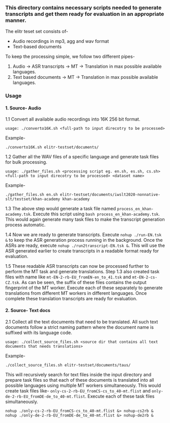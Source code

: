 ### This directory contains necessary scripts needed to generate transcripts and get them ready for evaluation in an appropriate manner.

The elitr teset set consists of-
* Audio recordings in mp3, agg and wav format
* Text-based documents

To keep the processing simple, we follow two different pipes-
1. Audio -> ASR transcripts -> MT ->  Translation in max possible available languages.
2. Text based documents -> MT -> Translation in max possible available languages.

### Usage
#### 1. Source- Audio

1.1 Convert all available audio recordings into 16K 256 bit format.
```
usage: ./converto16K.sh <full-path to input direcotry to be processed>
```
Example-
```
./converto16K.sh elitr-testset/documents/
```
1.2 Gather all the WAV files of a specific language and generate task files for bulk processing.
```
usage: ./gather_files.sh <processing script eg. en.sh, es.sh, cs.sh> <full-path to input direcotry to be processed> <dataset name>

```
Example-
```
./gather_files.sh en.sh elitr-testset/documents/iwslt2020-nonnative-slt/testset/khan-academy khan-academy
```
1.3 The above step would generate a task file named ``process_en_khan-academy.tsk``. Execute this script using `bash process_en_khan-academy.tsk`. This would again generate many task files to make the transcript generation process automatic. 

1.4 Now we are ready to generate transcripts. Execute  `nohup ./run-EN.tsk &` to keep the ASR generation process running in the background. Once the ASRs are ready, execute `nohup ./run2transcript-EN.tsk &`. This will use the ASR generated earlier to create transcripts in a readable format ready for evaluation.

1.5 These readable ASR transcripts can now be processed further to perform the MT task and generate translations. Step 1.3 also created task files with name like `mt-EN-2-rb-EU_fromEN-en_to_41.tsk` and `mt-EN-2-cs-CZ.tsk`. As can be seen, the suffix of these files contains the output fingerprint of the MT worker. Execute each of these separately to generate translations from different MT workers in different languages. Once complete these translation transcripts are ready for evaluation.

#### 2. Source- Text docs
2.1 Collect all the text documents that need to be translated. All such text documents follow a strict naming pattern where the document name is suffixed with its language code.
```
usage: ./collect_source_files.sh <source dir that contains all text documents that needs translations>
``` 
Example-
```
./collect_source_files.sh elitr-testset/documents/taus/
```
This will recursively search for text files inside the input directory and prepare task files so that each of these documents is translated into all possible languages using multiple MT workers simultaneously. This would create task files like- `only-cs-2-rb-EU_fromCS-cs_to_40-mt.flist` and `only-de-2-rb-EU_fromDE-de_to_40-mt.flist`. Execute each of these task files simultaneously.
```
nohup ./only-cs-2-rb-EU_fromCS-cs_to_40-mt.flist &> nohup-cs2rb &
nohup ./only-de-2-rb-EU_fromDE-de_to_40-mt.flist &> nohup-de2rb &
```
